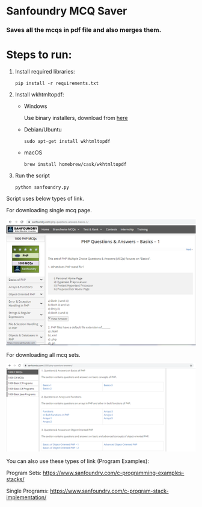 # Sanfoundry MCQ Saver
### Saves all the mcqs in pdf file and also merges them.

# Steps to run:

1. Install required libraries:

    ```
    pip install -r requirements.txt
    ```
2. Install wkhtmltopdf:

    - Windows

      Use binary installers, download from [here](https://wkhtmltopdf.org/downloads.html)

    - Debian/Ubuntu

      ```
      sudo apt-get install wkhtmltopdf
      ```
    - macOS
    
      ```
      brew install homebrew/cask/wkhtmltopdf
      ```
3. Run the script
    ```
    python sanfoundry.py
    ```

Script uses below types of link.

For downloading single mcq page.

![Single MCQ SET](https://github.com/falcon883/Sanfoundry-MCQ-Saver/blob/main/images/single_link.PNG)

For downloading all mcq sets.

![Multiple MCQ SET](https://github.com/falcon883/Sanfoundry-MCQ-Saver/blob/main/images/multi_link.PNG)


You can also use these types of link (Program Examples):

Program Sets: https://www.sanfoundry.com/c-programming-examples-stacks/

Single Programs: https://www.sanfoundry.com/c-program-stack-implementation/
